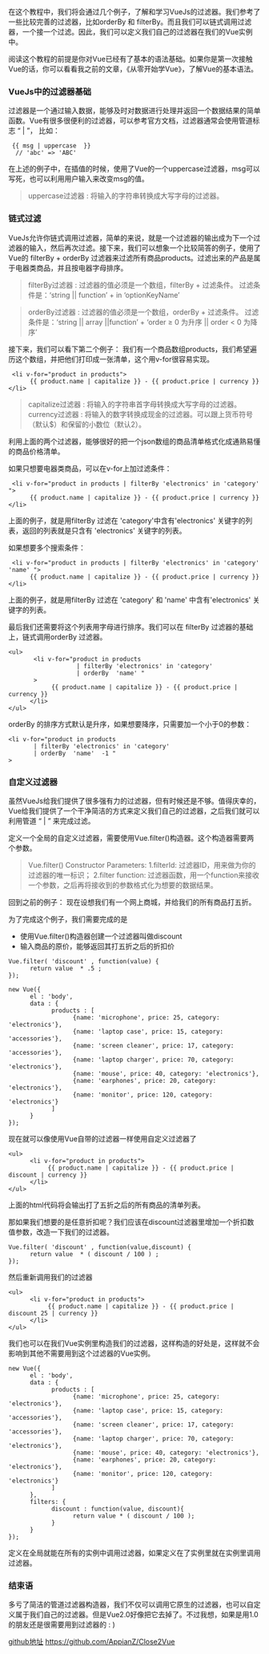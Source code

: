 
在这个教程中，我们将会通过几个例子，了解和学习VueJs的过滤器。我们参考了一些比较完善的过滤器，比如orderBy 和 filterBy。而且我们可以链式调用过滤器，一个接一个过滤。因此，我们可以定义我们自己的过滤器在我们的Vue实例中。

阅读这个教程的前提是你对Vue已经有了基本的语法基础。如果你是第一次接触Vue的话，你可以看看我之前的文章，《从零开始学Vue》，了解Vue的基本语法。

### VueJs中的过滤器基础
过滤器是一个通过输入数据，能够及时对数据进行处理并返回一个数据结果的简单函数。Vue有很多很便利的过滤器，可以参考官方文档，过滤器通常会使用管道标志 “ | ”， 比如：

```
 {{ msg | uppercase  }}
  // 'abc' => 'ABC'
```
在上述的例子中，在插值的时候，使用了Vue的一个uppercase过滤器，msg可以写死，也可以利用用户输入来改变msg的值。

>  uppercase过滤器 : 将输入的字符串转换成大写字母的过滤器。


### 链式过滤
VueJs允许你链式调用过滤器，简单的来说，就是一个过滤器的输出成为下一个过滤器的输入，然后再次过滤。接下来，我们可以想象一个比较简答的例子，使用了Vue的 filterBy + orderBy 过滤器来过滤所有商品products。过滤出来的产品是属于电器类商品，并且按电器字母排序。

> filterBy过滤器 : 过滤器的值必须是一个数组，filterBy + 过滤条件。
> 过滤条件是：‘string || function’ + in ‘optionKeyName’

> orderBy过滤器 : 过滤器的值必须是一个数组，orderBy + 过滤条件。
> 过滤条件是：‘string || array ||function’ +  ‘order ≥ 0 为升序 ||  order < 0 为降序’

接下来，我们可以看下第二个例子：
我们有一个商品数组products，我们希望遍历这个数组，并把他们打印成一张清单，这个用v-for很容易实现。

```
 <li v-for="product in products">
      {{ product.name | capitalize }} - {{ product.price | currency }}
</li>
```

>  capitalize过滤器 : 将输入的字符串首字母转换成大写字母的过滤器。
>  currency过滤器 : 将输入的数字转换成现金的过滤器。可以跟上货币符号（默认$）和保留的小数位（默认2）。

利用上面的两个过滤器，能够很好的把一个json数组的商品清单格式化成通熟易懂的商品价格清单。

如果只想要电器类商品，可以在v-for上加过滤条件：

```
 <li v-for="product in products | filterBy 'electronics' in 'category' ">
      {{ product.name | capitalize }} - {{ product.price | currency }}
</li>
```

上面的例子，就是用filterBy 过滤在 'category'中含有'electronics' 关键字的列表，返回的列表就是只含有 'electronics' 关键字的列表。

如果想要多个搜索条件：

```
 <li v-for="product in products | filterBy 'electronics' in 'category'  'name' ">
      {{ product.name | capitalize }} - {{ product.price | currency }}
</li>
```

上面的例子，就是用filterBy 过滤在 'category' 和 'name' 中含有'electronics' 关键字的列表。

最后我们还需要将这个列表用字母进行排序。我们可以在 filterBy 过滤器的基础上，链式调用orderBy 过滤器。

```
<ul>
       <li v-for="product in products
                   | filterBy 'electronics' in 'category'
                   | orderBy  'name' "
       >
            {{ product.name | capitalize }} - {{ product.price | currency }}
      </li>
</ul>
```

orderBy 的排序方式默认是升序，如果想要降序，只需要加一个小于0的参数：
```
<li v-for="product in products
       | filterBy 'electronics' in 'category'
       | orderBy  'name'  -1 "
>
```


### 自定义过滤器
虽然VueJs给我们提供了很多强有力的过滤器，但有时候还是不够。值得庆幸的，Vue给我们提供了一个干净简洁的方式来定义我们自己的过滤器，之后我们就可以利用管道 “ | ” 来完成过滤。

定义一个全局的自定义过滤器，需要使用Vue.filter()构造器。这个构造器需要两个参数。

> Vue.filter() Constructor Parameters:
> 1.filterId: 过滤器ID，用来做为你的过滤器的唯一标识；
> 2.filter function: 过滤器函数，用一个function来接收一个参数，之后再将接收到的参数格式化为想要的数据结果。

回到之前的例子：
现在设想我们有一个网上商城，并给我们的所有商品打五折。

为了完成这个例子，我们需要完成的是
* 使用Vue.filter()构造器创建一个过滤器叫做discount
* 输入商品的原价，能够返回其打五折之后的折扣价


```
Vue.filter( 'discount' , function(value) {
      return value  * .5 ;
});

new Vue({
      el : 'body',
      data : {
            products : [
                  {name: 'microphone', price: 25, category: 'electronics'},
                  {name: 'laptop case', price: 15, category: 'accessories'},
                  {name: 'screen cleaner', price: 17, category: 'accessories'},
                  {name: 'laptop charger', price: 70, category: 'electronics'},
                  {name: 'mouse', price: 40, category: 'electronics'},
                  {name: 'earphones', price: 20, category: 'electronics'},
                  {name: 'monitor', price: 120, category: 'electronics'}
            ]
      }
});
```

现在就可以像使用Vue自带的过滤器一样使用自定义过滤器了


```
<ul>
      <li v-for="product in products">
           {{ product.name | capitalize }} - {{ product.price | discount | currency }}
      </li>
</ul>
```


上面的html代码将会输出打了五折之后的所有商品的清单列表。

那如果我们想要的是任意折扣呢？我们应该在discount过滤器里增加一个折扣数值参数，改造一下我们的过滤器。

```
Vue.filter( 'discount' , function(value,discount) {
      return value  * ( discount / 100 ) ;
});
```

然后重新调用我们的过滤器

```
<ul>
      <li v-for="product in products">
           {{ product.name | capitalize }} - {{ product.price | discount 25 | currency }}
      </li>
</ul>
```

我们也可以在我们Vue实例里构造我们的过滤器，这样构造的好处是，这样就不会影响到其他不需要用到这个过滤器的Vue实例。


```
new Vue({
      el : 'body',
      data : {
            products : [
                  {name: 'microphone', price: 25, category: 'electronics'},
                  {name: 'laptop case', price: 15, category: 'accessories'},
                  {name: 'screen cleaner', price: 17, category: 'accessories'},
                  {name: 'laptop charger', price: 70, category: 'electronics'},
                  {name: 'mouse', price: 40, category: 'electronics'},
                  {name: 'earphones', price: 20, category: 'electronics'},
                  {name: 'monitor', price: 120, category: 'electronics'}
            ]
      },
      filters: {
            discount : function(value, discount){
                  return value * ( discount / 100 );
            }
      }
});
```

定义在全局就能在所有的实例中调用过滤器，如果定义在了实例里就在实例里调用过滤器。

###  结束语
多亏了简洁的管道过滤器构造器，我们不仅可以调用它原生的过滤器，也可以自定义属于我们自己的过滤器。但是Vue2.0好像把它去掉了。不过我想，如果是用1.0的朋友还是很需要用到过滤器的 : )


[github地址](https://github.com/AppianZ/Close2Vue)
https://github.com/AppianZ/Close2Vue